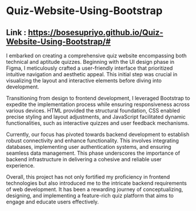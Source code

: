 # Quiz-Website-Using-Bootstrap

## Link : https://bosesupriyo.github.io/Quiz-Website-Using-Bootstrap/#

I embarked on creating a comprehensive quiz website encompassing both technical and aptitude quizzes. Beginning with the UI design phase in Figma, I meticulously crafted a user-friendly interface that prioritized intuitive navigation and aesthetic appeal. This initial step was crucial in visualizing the layout and interactive elements before diving into development.

Transitioning from design to frontend development, I leveraged Bootstrap to expedite the implementation process while ensuring responsiveness across various devices. HTML provided the structural foundation, CSS enabled precise styling and layout adjustments, and JavaScript facilitated dynamic functionalities, such as interactive quizzes and user feedback mechanisms.

Currently, our focus has pivoted towards backend development to establish robust connectivity and enhance functionality. This involves integrating databases, implementing user authentication systems, and ensuring seamless data management. This phase underscores the importance of backend infrastructure in delivering a cohesive and reliable user experience.

Overall, this project has not only fortified my proficiency in frontend technologies but also introduced me to the intricate backend requirements of web development. It has been a rewarding journey of conceptualizing, designing, and implementing a feature-rich quiz platform that aims to engage and educate users effectively.
